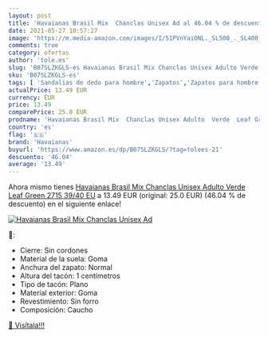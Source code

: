 ```yaml
---
layout: post
title: 'Havaianas Brasil Mix  Chanclas Unisex Ad al 46.04 % de descuento'
date: 2021-05-27 10:57:27
image: 'https://m.media-amazon.com/images/I/51PVnYaiONL._SL500_._SL400_.jpg'
comments: true
category: ofertas
author: 'tole.es'
slug: 'B07SLZKGLS-es Havaianas Brasil Mix Chanclas Unisex Adulto Verde Leaf...'
sku: 'B07SLZKGLS-es'
tags: [ 'Sandalias de dedo para hombre','Zapatos','Zapatos para hombre','Zapatos y complementos','chanclas','havaianas', ]
actualPrice: 13.49 EUR
currency: EUR
price: 13.49
comparePrice: 25.0 EUR
prodname: 'Havaianas Brasil Mix  Chanclas Unisex Adulto  Verde  Leaf Green 2715   39/40 EU'
country: 'es'
flag: '🇪🇸'
brand: 'Havaianas'
buyurl: 'https://www.amazon.es/dp/B07SLZKGLS/?tag=tolees-21'
descuento: '46.04'
average: '13.49'
---
```


Ahora mismo tienes [Havaianas Brasil Mix  Chanclas Unisex Adulto  Verde  Leaf Green 2715   39/40 EU](https://www.amazon.es/dp/B07SLZKGLS/?tag=tolees-21) a 13.49 EUR (original: 25.0 EUR) (46.04 %  de descuento) en el siguiente enlace!

[![Havaianas Brasil Mix  Chanclas Unisex Ad](https://m.media-amazon.com/images/I/51PVnYaiONL._SL500_._SL400_.jpg)](https://www.amazon.es/dp/B07SLZKGLS/?tag=tolees-21)

🔎:

- Cierre: Sin cordones
- Material de la suela: Goma
- Anchura del zapato: Normal
- Altura del tacón: 1 centímetros
- Tipo de tacón: Plano
- Material exterior: Goma
- Revestimiento: Sin forro
- Composición: Caucho

[🛒 Visítala!!!](https://www.amazon.es/dp/B07SLZKGLS/?tag=tolees-21)
